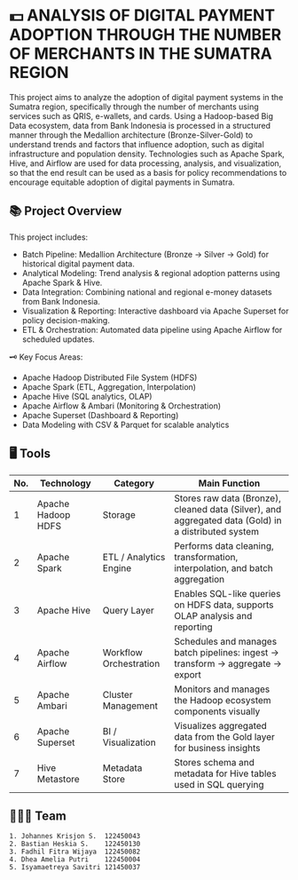 
# 💵 **ANALYSIS OF DIGITAL PAYMENT ADOPTION THROUGH THE NUMBER OF MERCHANTS IN THE SUMATRA REGION**

This project aims to analyze the adoption of digital payment systems in the Sumatra region, specifically through the number of merchants using services such as QRIS, e-wallets, and cards. Using a Hadoop-based Big Data ecosystem, data from Bank Indonesia is processed in a structured manner through the Medallion architecture (Bronze-Silver-Gold) to understand trends and factors that influence adoption, such as digital infrastructure and population density. Technologies such as Apache Spark, Hive, and Airflow are used for data processing, analysis, and visualization, so that the end result can be used as a basis for policy recommendations to encourage equitable adoption of digital payments in Sumatra.

## 📚 **Project Overview**
This project includes:
- Batch Pipeline: Medallion Architecture (Bronze → Silver → Gold) for historical digital payment data.
- Analytical Modeling: Trend analysis & regional adoption patterns using Apache Spark & Hive.
- Data Integration: Combining national and regional e-money datasets from Bank Indonesia.
- Visualization & Reporting: Interactive dashboard via Apache Superset for policy decision-making.
- ETL & Orchestration: Automated data pipeline using Apache Airflow for scheduled updates.

🗝️ Key Focus Areas:
- Apache Hadoop Distributed File System (HDFS)
- Apache Spark (ETL, Aggregation, Interpolation)
- Apache Hive (SQL analytics, OLAP)
- Apache Airflow & Ambari (Monitoring & Orchestration)
- Apache Superset (Dashboard & Reporting)
- Data Modeling with CSV & Parquet for scalable analytics

## 🖥️ **Tools**

| No. | Technology         | Category              | Main Function                                                                 |
|-----|--------------------|-----------------------|-------------------------------------------------------------------------------|
| 1   | Apache Hadoop HDFS | Storage               | Stores raw data (Bronze), cleaned data (Silver), and aggregated data (Gold) in a distributed system |
| 2   | Apache Spark       | ETL / Analytics Engine| Performs data cleaning, transformation, interpolation, and batch aggregation |
| 3   | Apache Hive        | Query Layer           | Enables SQL-like queries on HDFS data, supports OLAP analysis and reporting  |
| 4   | Apache Airflow     | Workflow Orchestration| Schedules and manages batch pipelines: ingest → transform → aggregate → export |
| 5   | Apache Ambari      | Cluster Management    | Monitors and manages the Hadoop ecosystem components visually                |
| 6   | Apache Superset    | BI / Visualization    | Visualizes aggregated data from the Gold layer for business insights         |
| 7   | Hive Metastore     | Metadata Store        | Stores schema and metadata for Hive tables used in SQL querying              |

## 🧑‍🤝‍🧑 **Team**
    1. Johannes Krisjon S.	122450043 
    2. Bastian Heskia S.    122450130 
    3. Fadhil Fitra Wijaya 	122450082 
    4. Dhea Amelia Putri    122450004
    5. Isyamaetreya Savitri	121450037
